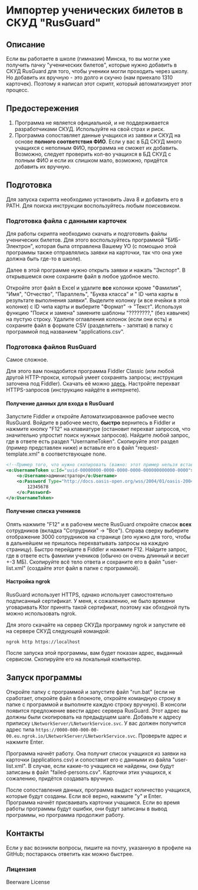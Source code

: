 # Импортер ученических билетов в СКУД "RusGuard"

## Описание

Если вы работаете в школе (гимназии) Минска, то вы могли уже получить пачку "ученических билетов", которые нужно
добавить в СКУД RusGuard для того, чтобы ученики могли проходить через школу. Но добавить их вручную - это долго и скучно (нам
приехало 1310 карточек). Поэтому я написал этот скрипт, который автоматизирует этот процесс.

## Предостережения

1. Программа не является официальной, и не поддерживается разработчиками СКУД. Используйте на свой страх и риск.
2. Программа сопоставляет данные учащихся из заявки и СКУД на основе **полного соответствия ФИО**. Если у вас в БД СКУД
   много учащихся с неполным ФИО, программа не сможет их добавить. Возможно, следует проверить кол-во учащихся в БД СКУД
   с полным ФИО и если их слишком мало, возможно, придётся добавить их вручную.

## Подготовка

Для запуска скрипта необходимо установить Java 8 и добавить его в PATH. Для поиска инструкции воспользуйтесь любым
поисковиком.

### Подготовка файла с данными карточек

Для работы скрипта необходимо скачать и подготовить файлы ученических билетов.
Для этого воспользуйтесь программой "БИБ-Электрон", которая была отправлена Вашему УО (с помощью этой программы также
отправлялись заявки на карточки, так что она уже должна быть где-то в школе).

Далее в этой программе нужно открыть заявки и нажать "Экспорт". В открывшемся окне сохраните файл в любое удобное место.

Откройте этот файл в Excel и удалите **все** колонки кроме "Фамилия", "Имя", "Отчество", "Параллель", "Буква класса" и "
ID чипа карты в результате выполнения заявки". Выделите колонку (и все ячейки в этой колонке) с ID чипа карты и
выберите "Формат" -> "Текст". Используя функцию "Поиск и замена" замените шаблоны "????????," (без кавычек) на пустую
строку.
Удалите оглавления колонок (если они есть) и сохраните файл в формате CSV (разделитель - запятая) в папку с программой
под названием "applications.csv".

### Подготовка файлов RusGuard

Самое сложное.

Для этого вам понадобится программа Fiddler Classic (или любой другой HTTP-прокси, который умеет сохранять запросы;
инструкция заточена под Fiddler). Скачать её можно [здесь](https://www.telerik.com/download/fiddler). Настройте перехват
HTTPS-запросов (инструкцию найдёте в интернете).

#### Получение данных для входа в RusGuard

Запустите Fiddler и откройте Автоматизированное рабочее
место RusGuard.
Войдите в рабочее место, **быстро** вернитесь в Fiddler и нажмите кнопку "F12" на клавиатуре (остановит перехват
запросов, что значительно упростит поиск нужных запросов).
Найдите любой запрос, где в ответе есть раздел "UsernameToken". Скопируйте этот раздел (пример представлен ниже) и
вставьте его в файл "request-template.xml" в соответствующее поле.

```xml
<!--Пример того, что нужно скопировать (важно: этот пример нельзя вставлять в шаблон так как тут используется пустой UUID)-->
<o:UsernameToken u:Id="uuid-00000000-0000-0000-0000-000000000000-0000">
    <o:Username>администратор</o:Username>
    <o:Password Type="http://docs.oasis-open.org/wss/2004/01/oasis-200401-wss-username-token-profile-1.0#PasswordText">
        12345678
    </o:Password>
</o:UsernameToken>
```

#### Получение списка учеников

Опять нажмите "F12" и в рабочем месте RusGuard откройте список **всех** сотрудников (вкладка "Сотрудники" -> "Все").
Справа сверху выберите отображение 3000 сотрудников на странице (это нужно для того, чтобы в дальнейшем не пришлось
перехватывать запросы на каждую страницу).
Быстро перейдите в Fiddler и нажмите F12.
Найдите запрос, где в ответе есть фамилии учеников (обычно он очень длинный и весит +-3 МБ). Скопируйте всё тело ответа
и сохраните его
в файл "user-list.xml" (создайте этот файл в папке с программой).

#### Настройка ngrok

RusGuard использует HTTPS, однако использует самостоятельно подписанный сертификат. У меня, к сожалению, не было времени
уговаривать Ktor принять такой сертификат, поэтому как обходной путь можно использовать ngrok.

Для этого скачайте на сервер СКУДа программу ngrok и запустите её на сервере СКУД следующей командой:

```shell
ngrok http https://localhost
```

После запуска этой программы, вам будет показан адрес, выданный сервисом. Скопируйте его на локальный компьютер.

## Запуск программы

Откройте папку с программой и запустите файл "run.bat" (если не сработает, откройте файл в блокноте, откройте командную
строку в папке с программой и выполните каждую строку вручную). В консоли появится предложение ввести адрес сервера
RusGuard.
Этот адрес вы должны были скопировать на предыдущем шаге. Добавьте к адресу
приписку `LNetworkServer/LNetworkService.svc`. У вас должен получится адрес
типа `https://0000-000-000-00-00.eu.ngrok.io/LNetworkServer/LNetworkService.svc`. Проверьте адрес и нажмите Enter.

Программа начнёт работу. Она получит список учащихся из заявки на карточки (applications.csv) и сопоставит его с данными
из файла "user-list.xml". В случае, если какие-то учащиеся не найдены, они будут записаны в файл "failed-persons.csv".
Карточки
этих учащихся, к сожалению, придётся создавать вручную.

После сопоставления данных, программа выдаст количество учащихся, которые будут созданы. Если всё верно, нажмите "y" и
Enter. Программа начнёт присваивать карточки учащимся. Если во время работы программы будут ошибки, они будут записаны в
вывод программы, но программа продолжит работу.

## Контакты

Если у вас возникли вопросы, пишите на почту, указанную в профиле на GitHub; постараюсь ответить как можно быстрее.

### Лицензия

Beerware License
